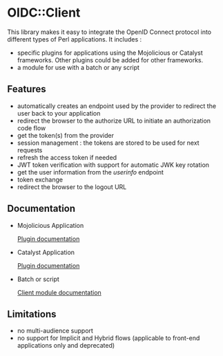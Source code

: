 # OIDC::Client

This library makes it easy to integrate the OpenID Connect protocol into different types of Perl applications. It includes :

- specific plugins for applications using the Mojolicious or Catalyst frameworks. Other plugins could be added for other frameworks.
- a module for use with a batch or any script

## Features

- automatically creates an endpoint used by the provider to redirect the user back to your application
- redirect the browser to the authorize URL to initiate an authorization code flow
- get the token(s) from the provider
- session management : the tokens are stored to be used for next requests
- refresh the access token if needed
- JWT token verification with support for automatic JWK key rotation
- get the user information from the *userinfo* endpoint
- token exchange
- redirect the browser to the logout URL

## Documentation

- Mojolicious Application

    [Plugin documentation](https://metacpan.org/pod/Mojolicious::Plugin::OIDC)

- Catalyst Application

    [Plugin documentation](https://metacpan.org/pod/Catalyst::Plugin::OIDC)

- Batch or script

    [Client module documentation](https://metacpan.org/pod/OIDC::Client)

## Limitations

- no multi-audience support
- no support for Implicit and Hybrid flows (applicable to front-end applications only and deprecated)
